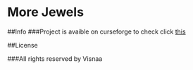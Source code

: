 # More Jewels

##Info
###Project is avaible on curseforge to check click [this](https://www.curseforge.com/minecraft/mc-mods/more-jewels-fabric)

##License

###All rights reserved by Visnaa